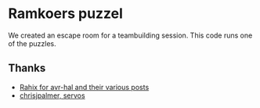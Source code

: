 # Ramkoers puzzel

We created an escape room for a teambuilding session.
This code runs one of the puzzles.

## Thanks

- [Rahix for avr-hal and their various posts](https://blog.rahix.de/005-avr-hal-millis/)
- [chrisjpalmer, servos](https://github.com/chrisjpalmer/rust-arduino-servo/tree/main)

